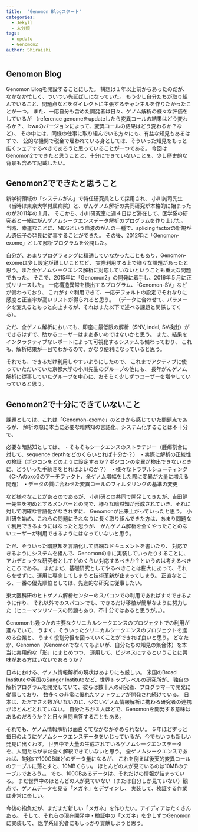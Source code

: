 ```yaml
---
title:  "Genomon Blogスタート"
categories: 
  - Jekyll
  - 未分類
tags:
  - update
  - Genomon2
author: Shiraishi
---
```


## Genomon Blog

Genomon Blogを開設することにした。
構想は１年以上前からあったのだが、なかなか忙しく、ついつい先延ばしになっていた。
もう少し自分たちが取り組んでいること、問題点などをダイレクトに主張するチャンネルを作りたかったことが一つ。
また、一応自分も含めた開発者は日々、ゲノム解析の様々な評価をしているが
（reference genomeをupdateしたら変異コールの結果はどう変わるか？、
bwaのバージョンによって、変異コールの結果はどう変わるか？など）、
その中には、同様の仕事に取り組んでいる方々にも、有益な知見もあるはずで、
公的な機関で税金で雇われている身としては、そういった知見をもっと広くシェアするべきであろうと思っていることが一つである。
今回はGenomon2でできたと思うことと、十分にできていないことを、少し歴史的な背景も含めて記載したい。


## Genomon2でできたと思うこと

新学術領域の「システムがん」で特任研究員として採用され、
小川誠司先生（当時は東京大学付属病院）と、がんゲノム解析の共同研究が本格的に始まったのが2011年の１月。
そこから、小川研究室に週４日ほど滞在して、医学系の研究者と一緒にがんゲノムシークエンスデータ解析のプログラムを作り上げた。
当時、幸運なことに、MDSという血液のがんの一種で、splicing factorの新規がん遺伝子の発見に従事することができた。
その後、2012年に「Genomon-exome」として解析プログラムを公開した。

自分が、あまりプログラミングに精通していなかったこともあり、Genomon-exomeは少し設定が難しいことなど、
実際利用する上で様々な課題があったと思う。また全ゲノムシークエンス解析に対応していないということも重大な問題であった。
そこで、2015年に「Genomon2」の開発に着手し、2016年５月に正式リリースした。
一応構造異常を検出するプログラム、「Genomon-SV」などが備わっており、
これがすぐ利用できて、一応デフォルトの設定でそれなりに感度と正当率が高いリストが得られると思う。
（データに合わせて、パラメータを変えるともっと向上するが、それはまた以下で述べる課題と関係してくる）。

ただ、全ゲノム解析においても、即座に最低限の解析（SNV, indel, SV検出）ができるはずで、助かるユーザーはまあ多いのではないかと思う。
また、結果をインタラクティブなレポートによって可視化するシステムも備わっており、
これも、解析結果が一目でわかるので、かなり便利になっていると思う。

それでも、できるだけ利用しやすいようにしたので、
これまでアクティブに使っていただいていた京都大学の小川先生のグループの他にも、
長年がんゲノム解析に従事していたグループを中心に、おそらく少しずつユーザーを増やしていっていると思う。

## Genomon2で十分にできていないこと

課題としては、これは「Genomon-exome」のときから感じていた問題点であるが、
解析の際に本当に必要な暗黙知の言語化、システム化することは不十分で、

必要な暗黙知としては、
・そもそもシークエンスのストラテジー（腫瘍割合に対して、sequence depthをどのくらいとれば十分か？）
・実際に解析の正統性の検証（ポジコンをどのように設定するか？ポジコンの変異が検出できないときに、どういった手続きをとればよいのか？）
・様々なトラブルシューティング（C>AのoxoGのアーチファクト、全ゲノム増幅をした際に変異が大量に増える問題）
・データの質に合わせた変異コールのフィルタリングの基準の変更

など様々なことがあるのであるが、
小川研との共同で開発してきたが、吉田健一先生を初めとするメンバーとの間で、様々な暗黙知が形成されていき、それに対して明確な言語化がなされずに、
Genomonが出来上がっていったと思う。
小川研を始め、これらの問題にそれなりに長く取り組んできた方は、あまり問題なく利用できるようにはなったと思うが、
がんゲノム解析を全くやったことのないユーザーが利用できるようにはなっていないと思う。

ただ、そういった暗黙知を言語化して詳細なドキュメントを書いたり、
対応できるようにシステムを組んで、Genomonの中に実装していったりすることに、
アカデミックな研究者としてどのくらい対応するべきか？というのは考えるべきところである。
まだまだ、基礎研究としてやるべきことは膨大にあって、それらをせずに、運用に専念してしまうと技術革新が止まってしまう。
正直なところ、一番の優先順位としては、先進的な研究に従事したい。

東大医科研のヒトゲノム解析センターのスパコンでの利用であればすぐできるように作り、
それ以外でのスパコンでも、できるだけ移植が簡単なように努力した（ヒューマンリソースの問題もあり、不十分ではあると思うが。。）。


Genomonも幾つかの主要なクリニカルシークエンスのプロジェクトでの利用が進んでいて、
うまく、そういったクリニカルシークエンスのプロジェクトを進める企業と、
うまく役割分担を図っていくことができれば良いと思う。
どなたか、Genomon（Genomonでなくてもよいが、自分たちの知見の集合体）を本当に実用的な「形」にまとめつつ、
運用して、ビジネスにするということに興味がある方はいないであろうか？


日本における、ゲノム情報解析の現状はあまりにも厳しい。
米国のBroad Instituteや英国のSanger Instituteなど、世界トップレベルの研究所が、
独自の解析プログラムを開発していて、彼らは数十人の研究者、プログラマーで開発に従事しており、
数多くの非常に優れたソフトウェアが開発され続けている。
日本は、ただでさえ数がいないのに、少ないゲノム情報解析に携わる研究者の連携がほとんどとれていない。
自分たちが３人ほどで、Genomonを開発する意味はあるのだろうか？と日々自問自答することもある。

それでも、ゲノム情報解析は面白くてなかなかやめられない。
６年ほどずっと毎日のようにゲノムシークエンスデータをいじっているが、今でもいつも新しい発見に出くわす。
世界中で大量の生成されているゲノムシークエンスデータを、人間たちがまだ全く解釈できていないと思う。
全ゲノムシークエンスであれば、1検体で100GBほどのデータ量になるが、
これを例えば後天的変異コールのテーブルに落とすと、10MBくらい。
ほとんどの人が見ているのは10MBのテーブルであろう。。
でも、100GBあるデータは、それだけの情報が詰まっている。
まだ世界中のほとんどの人が見ていない（または自分しか見ていない）観点で、ゲノムデータを見る「メガネ」をデザインし、
実装して、検証する作業は非常に楽しい。

今後の抱負だが、まだまだ新しい「メガネ」を作りたい。アイディアはたくさんある。
そして、それらの現在開発中・検証中の「メガネ」を少しずつGenomonに実装して、
医学系研究者にもしっかり貢献しようと思う。
